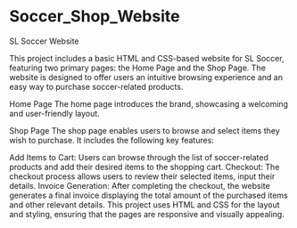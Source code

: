 # Soccer_Shop_Website
SL Soccer Website

This project includes a basic HTML and CSS-based website for SL Soccer, featuring two primary pages: the Home Page and the Shop Page. The website is designed to offer users an intuitive browsing experience and an easy way to purchase soccer-related products.

Home Page
The home page introduces the brand, showcasing a welcoming and user-friendly layout. 

Shop Page
The shop page enables users to browse and select items they wish to purchase. It includes the following key features:

Add Items to Cart: Users can browse through the list of soccer-related products and add their desired items to the shopping cart.
Checkout: The checkout process allows users to review their selected items, input their details.
Invoice Generation: After completing the checkout, the website generates a final invoice displaying the total amount of the purchased items and other relevant details.
This project uses HTML and CSS for the layout and styling, ensuring that the pages are responsive and visually appealing.
